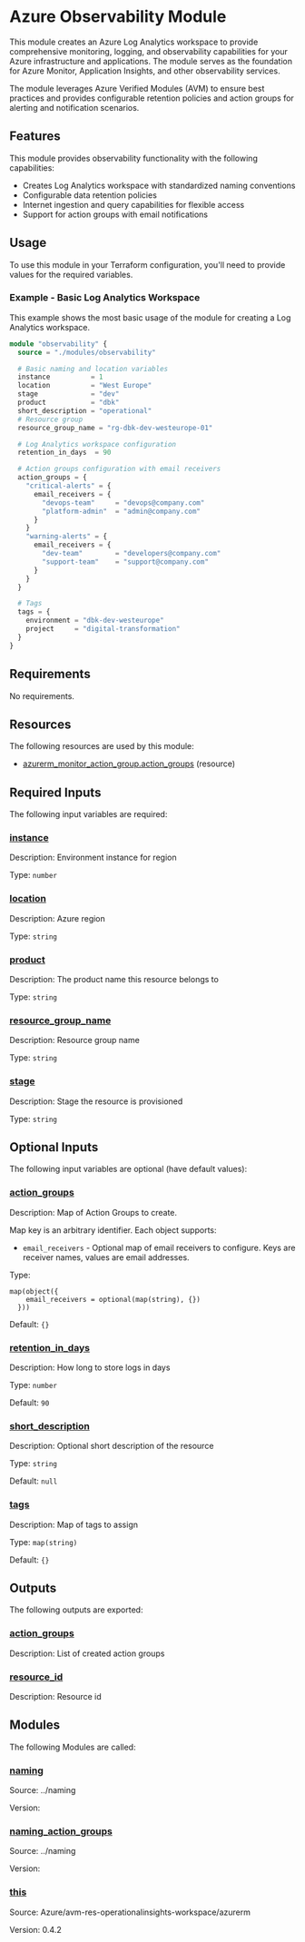 <!-- BEGIN_TF_DOCS -->
<!-- Code generated by terraform-docs. DO NOT EDIT. -->
# Azure Observability Module

This module creates an Azure Log Analytics workspace to provide comprehensive monitoring, logging, and observability capabilities for your Azure infrastructure and applications.
The module serves as the foundation for Azure Monitor, Application Insights, and other observability services.

The module leverages Azure Verified Modules (AVM) to ensure best practices and provides configurable retention policies and action groups for alerting and notification scenarios.

## Features

This module provides observability functionality with the following capabilities:

- Creates Log Analytics workspace with standardized naming conventions
- Configurable data retention policies
- Internet ingestion and query capabilities for flexible access
- Support for action groups with email notifications

## Usage

To use this module in your Terraform configuration, you'll need to provide values for the required variables.

### Example - Basic Log Analytics Workspace

This example shows the most basic usage of the module for creating a Log Analytics workspace.
```terraform
module "observability" {
  source = "./modules/observability"

  # Basic naming and location variables
  instance          = 1
  location          = "West Europe"
  stage             = "dev"
  product           = "dbk"
  short_description = "operational"
  # Resource group
  resource_group_name = "rg-dbk-dev-westeurope-01"

  # Log Analytics workspace configuration
  retention_in_days  = 90

  # Action groups configuration with email receivers
  action_groups = {
    "critical-alerts" = {
      email_receivers = {
        "devops-team"     = "devops@company.com"
        "platform-admin"  = "admin@company.com"
      }
    }
    "warning-alerts" = {
      email_receivers = {
        "dev-team"        = "developers@company.com"
        "support-team"    = "support@company.com"
      }
    }
  }

  # Tags
  tags = {
    environment = "dbk-dev-westeurope"
    project     = "digital-transformation"
  }
}
```

<!-- markdownlint-disable MD033 -->
## Requirements

No requirements.

## Resources

The following resources are used by this module:

- [azurerm_monitor_action_group.action_groups](https://registry.terraform.io/providers/hashicorp/azurerm/latest/docs/resources/monitor_action_group) (resource)

<!-- markdownlint-disable MD013 -->
## Required Inputs

The following input variables are required:

### <a name="input_instance"></a> [instance](#input\_instance)

Description: Environment instance for region

Type: `number`

### <a name="input_location"></a> [location](#input\_location)

Description: Azure region

Type: `string`

### <a name="input_product"></a> [product](#input\_product)

Description: The product name this resource belongs to

Type: `string`

### <a name="input_resource_group_name"></a> [resource\_group\_name](#input\_resource\_group\_name)

Description: Resource group name

Type: `string`

### <a name="input_stage"></a> [stage](#input\_stage)

Description: Stage the resource is provisioned

Type: `string`

## Optional Inputs

The following input variables are optional (have default values):

### <a name="input_action_groups"></a> [action\_groups](#input\_action\_groups)

Description: Map of Action Groups to create.

Map key is an arbitrary identifier. Each object supports:

- `email_receivers` - Optional map of email receivers to configure. Keys are receiver names, values are email addresses.

Type:

```hcl
map(object({
    email_receivers = optional(map(string), {})
  }))
```

Default: `{}`

### <a name="input_retention_in_days"></a> [retention\_in\_days](#input\_retention\_in\_days)

Description: How long to store logs in days

Type: `number`

Default: `90`

### <a name="input_short_description"></a> [short\_description](#input\_short\_description)

Description: Optional short description of the resource

Type: `string`

Default: `null`

### <a name="input_tags"></a> [tags](#input\_tags)

Description: Map of tags to assign

Type: `map(string)`

Default: `{}`

## Outputs

The following outputs are exported:

### <a name="output_action_groups"></a> [action\_groups](#output\_action\_groups)

Description: List of created action groups

### <a name="output_resource_id"></a> [resource\_id](#output\_resource\_id)

Description: Resource id

## Modules

The following Modules are called:

### <a name="module_naming"></a> [naming](#module\_naming)

Source: ../naming

Version:

### <a name="module_naming_action_groups"></a> [naming\_action\_groups](#module\_naming\_action\_groups)

Source: ../naming

Version:

### <a name="module_this"></a> [this](#module\_this)

Source: Azure/avm-res-operationalinsights-workspace/azurerm

Version: 0.4.2

<!-- END_TF_DOCS -->